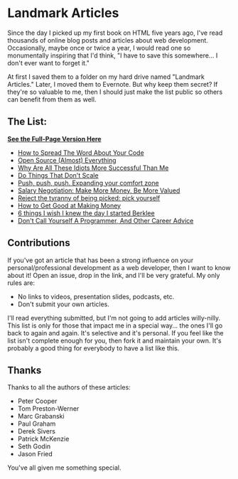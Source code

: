 # Landmark Articles

Since the day I picked up my first book on HTML five years ago, I've read thousands of online blog posts and articles about web development. Occasionally, maybe once or twice a year, I would read one so monumentally inspiring that I'd think, "I have to save this somewhere... I don't ever want to forget it."

At first I saved them to a folder on my hard drive named "Landmark Articles." Later, I moved them to Evernote. But why keep them secret? If they're so valuable to me, then I should just make the list public so others can benefit from them as well.


## The List:

**[See the Full-Page Version Here](http://bryanbraun.github.io/landmark-articles)**

* [How to Spread The Word About Your Code](https://hacks.mozilla.org/2013/05/how-to-spread-the-word-about-your-code/)
* [Open Source (Almost) Everything](http://tom.preston-werner.com/2011/11/22/open-source-everything.html)
* [Why Are All These Idiots More Successful Than Me](http://marcgrabanski.com/success/)
* [Do Things That Don't Scale](http://paulgraham.com/ds.html)
* [Push, push, push. Expanding your comfort zone](http://sivers.org/comfort)
* [Salary Negotiation: Make More Money, Be More Valued](http://www.kalzumeus.com/2012/01/23/salary-negotiation/)
* [Reject the tyranny of being picked: pick yourself](http://sethgodin.typepad.com/seths_blog/2011/03/reject-the-tyranny-of-being-picked-pick-yourself.html)
* [How to Get Good at Making Money](http://www.inc.com/magazine/20110301/making-money-small-business-advice-from-jason-fried.html)
* [6 things I wish I knew the day I started Berklee](http://sivers.org/berklee)
* [Don't Call Yourself A Programmer, And Other Career Advice](http://www.kalzumeus.com/2011/10/28/dont-call-yourself-a-programmer/)


## Contributions

If you've got an article that has been a strong influence on your personal/professional development as a web developer, then I want to know about it! Open an issue, drop in the link, and I'll be very grateful. My only rules are:

* No links to videos, presentation slides, podcasts, etc.
* Don't submit your own articles.

I'll read everything submitted, but I'm not going to add articles willy-nilly. This list is only for those that impact me in a special way... the ones I'll go back to again and again. It's selective and it's personal. If you feel like the list isn't complete enough for you, then fork it and maintain your own. It's probably a good thing for everybody to have a list like this.

## Thanks

Thanks to all the authors of these articles:

* Peter Cooper
* Tom Preston-Werner
* Marc Grabanski
* Paul Graham
* Derek Sivers
* Patrick McKenzie
* Seth Godin
* Jason Fried

You've all given me something special.
